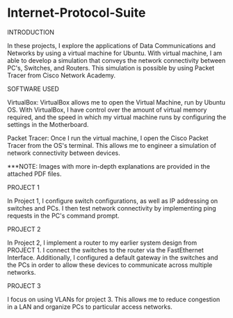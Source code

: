 # Internet-Protocol-Suite

INTRODUCTION

In these projects, I explore the applications of Data Communications and Networks by using a virtual machine for Ubuntu. With virtual machine, I am able to develop a simulation that conveys the network connectivity between PC's, Switches, and Routers. This simulation is possible by using Packet Tracer from Cisco Network Academy. 

SOFTWARE USED

VirtualBox: VirtualBox allows me to open the Virtual Machine, run by Ubuntu OS. With VirtualBox, I have control over the amount of virtual memory required, and the speed in which my virtual machine runs by configuring the settings in the Motherboard. 

Packet Tracer: Once I run the virtual machine, I open the Cisco Packet Tracer from the OS's terminal. This allows me to engineer a simulation of network connectivity between devices.  

***NOTE: Images with more in-depth explanations are provided in the attached PDF files.

PROJECT 1

In Project 1, I configure switch configurations, as well as IP addressing on switches and PCs. I then test network connectivity by implementing ping requests in the PC's command prompt. 

PROJECT 2

In Project 2, I implement a router to my earlier system design from PROJECT 1. I connect the switches to the router via the FastEthernet Interface. Additionally, I configured a default gateway in the switches and the PCs in order to allow these devices to communicate across multiple networks.

PROJECT 3

I focus on using VLANs for project 3. This allows me to reduce congestion in a LAN and organize PCs to particular access networks. 
